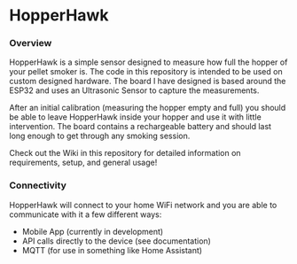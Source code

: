 # HopperHawk
### Overview
HopperHawk is a simple sensor designed to measure how full the hopper of your pellet smoker is. The code in this repository is intended to be used on custom designed hardware. The board I have designed is based around the ESP32 and uses an Ultrasonic Sensor to capture the measurements. 

After an initial calibration (measuring the hopper empty and full) you should be able to leave HopperHawk inside your hopper and use it with little intervention. The board contains a rechargeable battery and should last long enough to get through any smoking session.

Check out the Wiki in this repository for detailed information on requirements, setup, and general usage!

### Connectivity
HopperHawk will connect to your home WiFi network and you are able to communicate with it a few different ways:

- Mobile App (currently in development)
- API calls directly to the device (see documentation)
- MQTT (for use in something like Home Assistant)





